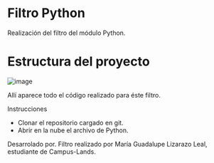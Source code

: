 # Filtro Python
Realización del filtro del módulo Python.

# Estructura del proyecto
![image](https://github.com/user-attachments/assets/60baab96-e4c0-4468-aa2a-925d5214b585)

Allí aparece todo el código realizado para éste filtro.

Instrucciones
* Clonar el repositorio cargado en git.
* Abrir en la nube el archivo de Python.

Desarrolado por.
Filtro realizado por María Guadalupe Lizarazo Leal, estudiante de Campus-Lands.
